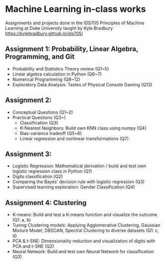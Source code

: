 # Machine Learning in-class works
Assignments and projects done in the IDS705 Principles of Machine Learning at Duke University taught by Kyle Bradbury
https://kylebradbury.github.io/ids705/


Assignment 1: Probability, Linear Algebra, Programming, and Git
-
- Probability and Statistics Theory review (Q1~5)
- Linear algebra calculation in Python (Q6~7)
- Numerical Programming (Q8~12)
- Exploratory Data Analysis: Tastes of Physical Console Gaming (Q13)

Assignment 2:
- 
- Conceptual Questions (Q1~2)
- Practical Questions (Q3~)
  - Classification (Q3)
  - K-Nearest Neighbors: Build own KNN class using numpy (Q4)
  - Bias-variance tradeoff (Q5~6)
  - Linear regression and nonlinear transformations (Q7)

Assignment 3:
- 
- Logistic Regression: Mathematical derivation / build and test own logistic regression class in Python (Q1)
- Digits classification (Q2)
- Comparing the Bayes' decision rule with logistic regression (Q3)
- Supervised learning exploration: Gender Classification (Q4)

Assignment 4: Clustering
- 
- K-means: Build and test a K-means function and visualize the outcome (Q1: a, b)
- Tuning Clustering models: Applying Agglomerative Clustering, Gaussian Mixture Model, DBSCAN, Spectral Clustering to diverse datasets (Q1: c, d)
- PCA & t-SNE: Dimensionality reduction and visualization of digits with PCA and t-SNE (Q2)
- Neural Network: Build and test own Neural Network for classification (Q3)
